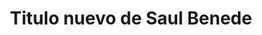 ---
title: "Titulo nuevo de Saul Benede"

description: "Test Los Enlaces"

featured_image: '/images/Smurfcat.jpg'
---